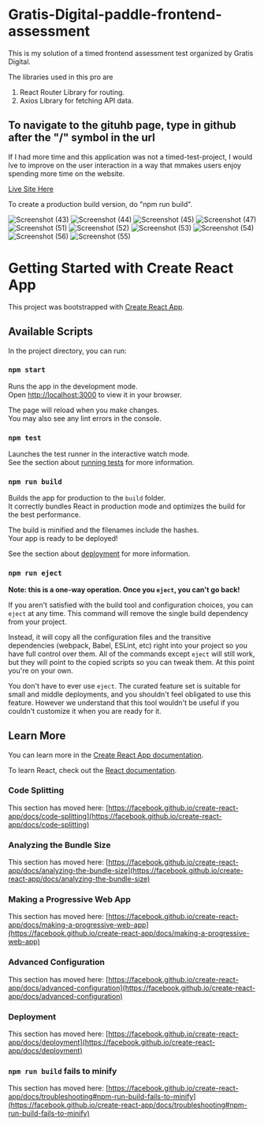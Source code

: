 # Gratis-Digital-paddle-frontend-assessment

This is my solution of a timed frontend assessment test organized by Gratis Digital.

The libraries used in this pro are

1. React Router Library for routing.
1. Axios Library for fetching API data.

## To navigate to the gituhb page, type in github after the "/" symbol in the url

If I had more time and this application was not a timed-test-project,
I would lve to improve on the user interaction in a way that mmakes users enjoy spending more time on the website.

[Live Site Here](https://gratis-digital-assessment-task.netlify.app/)

To create a production build version, do "npm run build".

![Screenshot (43)](https://user-images.githubusercontent.com/95687544/169798589-64ea84f8-009f-41fa-a2e4-dd0b4783de57.png)
![Screenshot (44)](https://user-images.githubusercontent.com/95687544/169798624-c12f02bc-d7fa-48a5-b46d-ed935ef937d4.png)
![Screenshot (45)](https://user-images.githubusercontent.com/95687544/169798661-faf0e51e-a161-488e-9c9e-ab06baadb436.png)
![Screenshot (47)](https://user-images.githubusercontent.com/95687544/169798671-0344e629-230a-4976-91f2-c2bd3dbd4d63.png)
![Screenshot (51)](https://user-images.githubusercontent.com/95687544/169798906-20a88170-52eb-4f84-b976-6ab2e0a277b7.png)
![Screenshot (52)](https://user-images.githubusercontent.com/95687544/169798832-acb54c60-4aab-4244-b7f1-e93dfc84ba05.png)
![Screenshot (53)](https://user-images.githubusercontent.com/95687544/169798929-cdad6919-5c6d-47a5-836b-9e8b7e0d3133.png)
![Screenshot (54)](https://user-images.githubusercontent.com/95687544/169798968-3087cc4f-b72e-44b4-878e-7bdd2b8aeec1.png)
![Screenshot (56)](https://user-images.githubusercontent.com/95687544/169798985-0b1a82a0-ebfd-40cb-b78a-b09e58c34987.png)
![Screenshot (55)](https://user-images.githubusercontent.com/95687544/169799013-e8a9e1b2-2e3f-4b48-a752-9432997572a3.png)

# Getting Started with Create React App

This project was bootstrapped with [Create React App](https://github.com/facebook/create-react-app).

## Available Scripts

In the project directory, you can run:

### `npm start`

Runs the app in the development mode.\
Open [http://localhost:3000](http://localhost:3000) to view it in your browser.

The page will reload when you make changes.\
You may also see any lint errors in the console.

### `npm test`

Launches the test runner in the interactive watch mode.\
See the section about [running tests](https://facebook.github.io/create-react-app/docs/running-tests) for more information.

### `npm run build`

Builds the app for production to the `build` folder.\
It correctly bundles React in production mode and optimizes the build for the best performance.

The build is minified and the filenames include the hashes.\
Your app is ready to be deployed!

See the section about [deployment](https://facebook.github.io/create-react-app/docs/deployment) for more information.

### `npm run eject`

**Note: this is a one-way operation. Once you `eject`, you can't go back!**

If you aren't satisfied with the build tool and configuration choices, you can `eject` at any time. This command will remove the single build dependency from your project.

Instead, it will copy all the configuration files and the transitive dependencies (webpack, Babel, ESLint, etc) right into your project so you have full control over them. All of the commands except `eject` will still work, but they will point to the copied scripts so you can tweak them. At this point you're on your own.

You don't have to ever use `eject`. The curated feature set is suitable for small and middle deployments, and you shouldn't feel obligated to use this feature. However we understand that this tool wouldn't be useful if you couldn't customize it when you are ready for it.

## Learn More

You can learn more in the [Create React App documentation](https://facebook.github.io/create-react-app/docs/getting-started).

To learn React, check out the [React documentation](https://reactjs.org/).

### Code Splitting

This section has moved here: [https://facebook.github.io/create-react-app/docs/code-splitting](https://facebook.github.io/create-react-app/docs/code-splitting)

### Analyzing the Bundle Size

This section has moved here: [https://facebook.github.io/create-react-app/docs/analyzing-the-bundle-size](https://facebook.github.io/create-react-app/docs/analyzing-the-bundle-size)

### Making a Progressive Web App

This section has moved here: [https://facebook.github.io/create-react-app/docs/making-a-progressive-web-app](https://facebook.github.io/create-react-app/docs/making-a-progressive-web-app)

### Advanced Configuration

This section has moved here: [https://facebook.github.io/create-react-app/docs/advanced-configuration](https://facebook.github.io/create-react-app/docs/advanced-configuration)

### Deployment

This section has moved here: [https://facebook.github.io/create-react-app/docs/deployment](https://facebook.github.io/create-react-app/docs/deployment)

### `npm run build` fails to minify

This section has moved here: [https://facebook.github.io/create-react-app/docs/troubleshooting#npm-run-build-fails-to-minify](https://facebook.github.io/create-react-app/docs/troubleshooting#npm-run-build-fails-to-minify)
